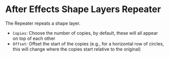 # After Effects Shape Layers Repeater

The Repeater repeats a shape layer.

- `Copies`: Choose the number of copies, by default, these will all appear on top of each other
- `Offset`: Offset the start of the copies (e.g., for a horizontal row of circles, this will change where the copies start relative to the original)
